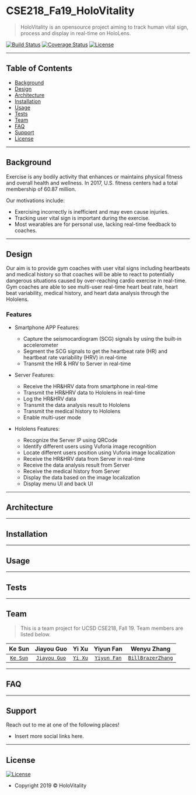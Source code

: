 # CSE218_Fa19_HoloVitality

> HoloVitality is an opensource project aiming to track human vital sign, process and display in real-time on HoloLens.


[![Build Status](http://img.shields.io/travis/badges/badgerbadgerbadger.svg?style=flat-square)](https://travis-ci.org/badges/badgerbadgerbadger) [![Coverage Status](http://img.shields.io/coveralls/badges/badgerbadgerbadger.svg?style=flat-square)](https://coveralls.io/r/badges/badgerbadgerbadger) [![License](http://img.shields.io/:license-mit-blue.svg?style=flat-square)](http://badges.mit-license.org) 

---

## Table of Contents 

- [Background](#background)
- [Design](#design)
- [Architecture](#architecture)
- [Installation](#installation)
- [Usage](#usage)
- [Tests](#tests)
- [Team](#team)
- [FAQ](#faq)
- [Support](#support)
- [License](#license)

---

## Background

Exercise is any bodily activity that enhances or maintains physical fitness and overall health and wellness. In 2017, U.S. fitness centers had a total membership of 60.87 million.

Our motivations include:
- Exercising incorrectly is inefficient and may even cause injuries.
- Tracking user vital sign is important during the exercise.
- Most wearables are for personal use, lacking real-time feedback to coaches.

---

## Design
Our aim is to provide gym coaches with user vital signs including heartbeats and medical history so that coaches will be able to react to potentially dangerous situations caused by over-reaching cardio exercise in real-time.
Gym coaches are able to see multi-user real-time heart beat rate, heart beat variability, medical history, and heart data analysis through the Hololens.

### Features
- Smartphone APP Features:
  * Capture the seismocardiogram (SCG) signals by using the built-in accelerometer 
  * Segment the SCG signals to get the heartbeat rate (HR) and heartbeat rate variability (HRV) in real-time
  * Transmit the HR & HRV to Server in real-time

- Server Features:
  * Receive the HR&HRV data from smartphone in real-time
  * Transmit the HR&HRV data to Hololens in real-time
  * Log the HR&HRV data 
  * Transmit the data analysis result to Hololens
  * Transmit the medical history to Hololens
  * Enable multi-user mode

- Hololens Features: 
  * Recognize the Server IP using QRCode
  * Identify different users using Vuforia image recognition
  * Locate different users position using Vuforia image localization
  * Receive the HR&HRV data from Server in real-time
  * Receive the data analysis result from Server
  * Receive the medical history from Server
  * Display the data based on the image localization
  * Display menu UI and back UI

---

## Architecture

---

## Installation

---

## Usage

---

## Tests 

---

## Team
> This is a team project for UCSD CSE218, Fall 19. Team members are listed below.

| **Ke Sun**</a> | **Jiayou Guo** | **Yi Xu** | **Yiyun Fan** | **Wenyu Zhang** |
| :---: |:---:| :---:| :---:| :---:|
| <a href="http://github.com/fvcproductions" target="_blank">`Ke Sun`</a> | <a href="http://github.com/fvcproductions" target="_blank">`Jiayou Guo`</a> | <a href="http://github.com/fvcproductions" target="_blank">`Yi Xu`</a> | <a href="http://github.com/fvcproductions" target="_blank">`Yiyun Fan`</a> | <a href="https://github.com/BillBrazerZhang" target="_blank">`BillBrazerZhang`</a> | 

---

## FAQ

---

## Support

Reach out to me at one of the following places!
- Insert more social links here.

---

## License

[![License](http://img.shields.io/:license-mit-blue.svg?style=flat-square)](http://badges.mit-license.org)
- Copyright 2019 © HoloVitality
